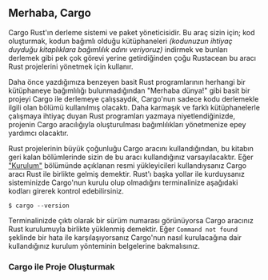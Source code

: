 ## Merhaba, Cargo

Cargo Rust'ın derleme sistemi ve paket yöneticisidir. Bu araç sizin için; kod oluşturmak, kodun bağımlı olduğu kütüphaneleri *(kodunuzun ihtiyaç duyduğu kitaplıklara bağımlılık adını veriyoruz)* indirmek ve bunları derlemek gibi pek çok görevi yerine getirdiğinden çoğu Rustacean bu aracı Rust projelerini yönetmek için kullanır.

Daha önce yazdığımıza benzeyen basit Rust programlarının herhangi bir kütüphaneye bağımlılığı bulunmadığından "Merhaba dünya!" gibi basit bir projeyi Cargo ile derlemeye çalışsaydık, Cargo'nun sadece kodu derlemekle ilgili olan bölümü kullanılmış olacaktı. Daha karmaşık ve farklı kütüphanelerle çalışmaya ihtiyaç duyan Rust programları yazmaya niyetlendiğinizde, projenin Cargo aracılığıyla oluşturulması bağımlılıkları yönetmenize epey yardımcı olacaktır.

Rust projelerinin büyük çoğunluğu Cargo aracını kullandığından, bu kitabın geri kalan bölümlerinde sizin de bu aracı kullandığınız varsayılacaktır. Eğer ["Kurulum"](ch01-01-installation.md) bölümünde açıklanan resmi yükleyicileri kullandıysanız Cargo aracı Rust ile birlikte gelmiş demektir. Rust'ı başka yollar ile kurduysanız sisteminizde Cargo'nun kurulu olup olmadığını terminalinize aşağıdaki kodları girerek kontrol edebilirsiniz.

```console
$ cargo --version
```

Terminalinizde çıktı olarak bir sürüm numarası görünüyorsa Cargo aracınız Rust kurulumuyla birlikte yüklenmiş demektir. Eğer `Command not found` şeklinde bir hata ile karşılaşıyorsanız Cargo'nun nasıl kurulacağına dair kullandığınız kurulum yönteminin belgelerine bakmalısınız.

### Cargo ile Proje Oluşturmak
